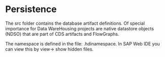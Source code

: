 # Persistence
The src folder contains the database artifact definitions.
Of special importance for Data WareHousing projects are native
datastore objects (NDSO) that are part of CDS artifacts and
FlowGraphs.

The namespace is defined in the file: .hdinamespace.
In SAP Web IDE you can view this by view-> show hidden files.
